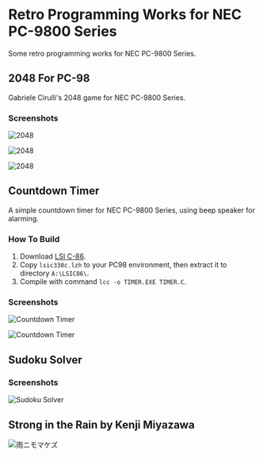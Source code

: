 Retro Programming Works for NEC PC-9800 Series
==============================================

Some retro programming works for NEC PC-9800 Series.

2048 For PC-98
--------------

Gabriele Cirulli's 2048 game for NEC PC-9800 Series.

### Screenshots

![2048](https://frank-deng.github.io/retro-works/PC98/screenshots/2048_1.png)

![2048](https://frank-deng.github.io/retro-works/PC98/screenshots/2048_2.png)

![2048](https://frank-deng.github.io/retro-works/PC98/screenshots/2048_3.png)


Countdown Timer
---------------

A simple countdown timer for NEC PC-9800 Series, using beep speaker for alarming.

### How To Build

1. Download [LSI C-86](https://www.lsi-j.co.jp/freesoft/index.html).
2. Copy `lsic330c.lzh` to your PC98 environment, then extract it to directory `A:\LSIC86\`.
3. Compile with command `lcc -o TIMER.EXE TIMER.C`.

### Screenshots

![Countdown Timer](https://frank-deng.github.io/retro-works/PC98/screenshots/timer1.png)

![Countdown Timer](https://frank-deng.github.io/retro-works/PC98/screenshots/timer2.png)


Sudoku Solver
-------------

### Screenshots

![Sudoku Solver](https://frank-deng.github.io/retro-works/PC98/screenshots/sudoku.png)


Strong in the Rain by Kenji Miyazawa
------------------------------------

![雨ニモマケズ](https://frank-deng.github.io/retro-works/PC98/screenshots/poem1.png)


